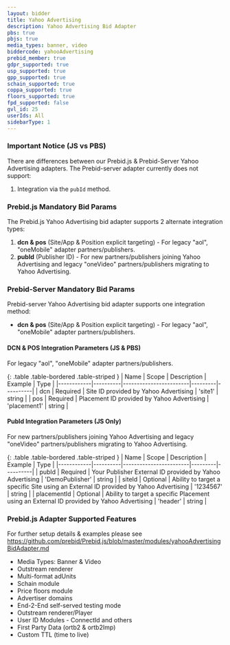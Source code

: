 ```yaml
---
layout: bidder
title: Yahoo Advertising
description: Yahoo Advertising Bid Adapter
pbs: true
pbjs: true
media_types: banner, video
biddercode: yahooAdvertising
prebid_member: true
gdpr_supported: true
usp_supported: true
gpp_supported: true
schain_supported: true
coppa_supported: true
floors_supported: true
fpd_supported: false
gvl_id: 25
userIds: All
sidebarType: 1
---
```


### Important Notice (JS vs PBS)

There are differences between our Prebid.js & Prebid-Server Yahoo Advertising adapters.
The Prebid-server adapter currently does not support:

1. Integration via the `pubId` method.

### Prebid.js Mandatory Bid Params

The Prebid.js Yahoo Advertising bid adapter supports 2 alternate integration types:

1. **dcn & pos** (Site/App & Position explicit targeting) - For legacy "aol", "oneMobile" adapter partners/publishers.
2. **pubId** (Publisher ID) - For new partners/publishers joining Yahoo Advertising and legacy "oneVideo" partners/publishers migrating to Yahoo Advertising.

### Prebid-Server Mandatory Bid Params

Prebid-server Yahoo Advertising bid adapter supports one integration method:

* **dcn & pos** (Site/App & Position explicit targeting) - For legacy "aol", "oneMobile" adapter partners/publishers.

#### DCN & POS Integration Parameters (JS & PBS)

For legacy "aol", "oneMobile" adapter partners/publishers.

{: .table .table-bordered .table-striped }
| Name       | Scope    | Description            | Example | Type     |
|------------|----------|------------------------|---------|----------|
| dcn | Required | Site ID provided by Yahoo Advertising | 'site1' | string |
| pos | Required | Placement ID provided by Yahoo Advertising | 'placement1' | string |

#### PubId Integration Parameters (JS Only)

For new partners/publishers joining Yahoo Advertising and legacy "oneVideo" partners/publishers migrating to Yahoo Advertising.

{: .table .table-bordered .table-striped }
| Name       | Scope    | Description            | Example | Type     |
|------------|----------|------------------------|---------|----------|
| pubId | Required | Your Publisher External ID provided by Yahoo Advertising | 'DemoPublisher' | string |
| siteId | Optional | Ability to target a specific Site using an External ID provided by Yahoo Advertising | '1234567' | string |
| placementId | Optional | Ability to target a specific Placement using an External ID provided by Yahoo Advertising | 'header' | string |

### Prebid.js Adapter Supported Features

For further setup details & examples please see <https://github.com/prebid/Prebid.js/blob/master/modules/yahooAdvertisingBidAdapter.md>

* Media Types: Banner & Video
* Outstream renderer
* Multi-format adUnits
* Schain module
* Price floors module
* Advertiser domains
* End-2-End self-served testing mode
* Outstream renderer/Player
* User ID Modules - ConnectId and others
* First Party Data (ortb2 & ortb2Imp)
* Custom TTL (time to live)

